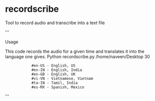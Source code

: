 # recordscribe
Tool to record audio and transcribe into a text file

'''

Usage

This code records the audio for a given time and translates it into the language one gives.
Python recordscribe.py /home/naveen/Desktop 30

                #en-US - English, US
                #en-IN - English, India
                #en-GB - English, UK
                #vi-VN - Vietnamese, Vietnam
                #ta-IN - Tamil, India
                #es-MX - Spanish, Mexico
                
'''
